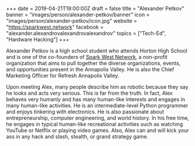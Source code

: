 +++
date = 2019-04-21T19:00:00Z
draft = false
title = "Alexander Petkov"
banner = "images/person/alexander-petkov/banner"
icon = "images/person/alexander-petkov/icon.jpg"
website = "https://sparkwest.network"
facebook = "alexander.alexandrovalexandrovalexandrov"
topics = ["Tech-Ed", "Hardware Hacking"]
+++

Alexander Petkov is a high school student who attends Horton High School and is one of the co-founders of <a href="https://sparkwest.network/">Spark West Network</a>, a non-profit organization that aims to pull together the diverse organizations, events, and opportunities present in the Annapolis Valley. He is also the Chief Marketing Officer for Refresh Annapolis Valley.

Upon meeting Alex, many people describe him as robotic because they say he looks and acts very serious. This is far from the truth. In fact, Alex behaves very humanly and has many human-like interests and engages in many human-like activities. He is an intermediate-level Python programmer and enjoys tinkering with electronics. He is also passionate about entrepreneurship, computer engineering, and world history. In his free time, he engages in typical human-like recreational activities such as watching YouTube or Netflix or playing video games. Also, Alex can and will kick your ass in any hack and slash, stealth, or grand strategy game.